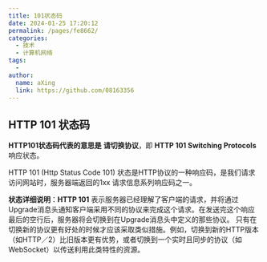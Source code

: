 ```yaml
---
title: 101状态码
date: 2024-01-25 17:20:12
permalink: /pages/fe8662/
categories:
  - 技术
  - 计算机网络
tags:
  - 
author: 
  name: aXing
  link: https://github.com/08163356
---
```


## HTTP 101 状态码

**HTTP101状态码代表的意思是** **请切换协议**，即 **HTTP 101 Switching Protocols** 响应状态。

HTTP 101 (Http Status Code 101) 状态是HTTP协议的一种响应码，是我们请求访问网站时，服务器端返回的1xx 请求信息系列响应码之一。

**状态详细说明**：**HTTP 101** 表示服务器已经理解了客户端的请求，并将通过Upgrade消息头通知客户端采用不同的协议来完成这个请求。在发送完这个响应最后的空行后，服务器将会切换到在Upgrade消息头中定义的那些协议。
只有在切换新的协议更有好处的时候才应该采取类似措施。例如，切换到新的HTTP版本（如HTTP／2）比旧版本更有优势，或者切换到一个实时且同步的协议（如WebSocket）以传送利用此类特性的资源。<!-- more -->
